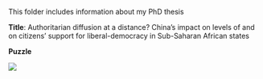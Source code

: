 This folder includes information about my PhD thesis 

**Title**: Authoritarian diffusion at a distance? China’s impact on levels of and on citizens’ support for liberal-democracy in Sub-Saharan African states

**Puzzle**

![](https://drive.google.com/file/d/1GHak-hB-2iniogf64paloSBku9MVpF3z/view?usp=sharing)
